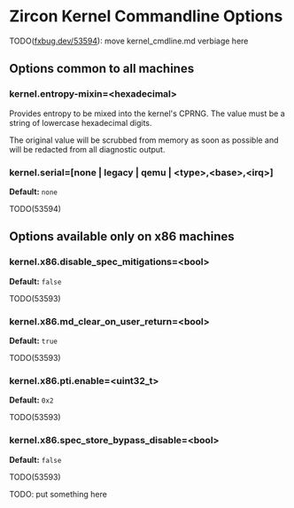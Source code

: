 # Zircon Kernel Commandline Options

TODO([fxbug.dev/53594](https://fxbug.dev/53594)): move kernel_cmdline.md verbiage here

## Options common to all machines

### kernel.entropy-mixin=\<hexadecimal>

Provides entropy to be mixed into the kernel's CPRNG.  The value must be a
string of lowercase hexadecimal digits.

The original value will be scrubbed from memory as soon as possible and will be
redacted from all diagnostic output.

### kernel.serial=[none | legacy | qemu | \<type>,\<base>,\<irq>]
**Default:** `none`

TODO(53594)


## Options available only on x86 machines

### kernel.x86.disable_spec_mitigations=\<bool>
**Default:** `false`

TODO(53593)

### kernel.x86.md_clear_on_user_return=\<bool>
**Default:** `true`

TODO(53593)

### kernel.x86.pti.enable=\<uint32_t>
**Default:** `0x2`

TODO(53593)

### kernel.x86.spec_store_bypass_disable=\<bool>
**Default:** `false`

TODO(53593)

TODO: put something here
